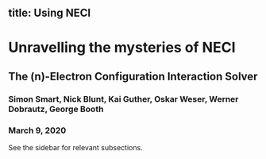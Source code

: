 title: Using NECI
---
# Unravelling the mysteries of NECI
## The \(n\)-Electron Configuration Interaction Solver
### Simon Smart, Nick Blunt, Kai Guther, Oskar Weser, Werner Dobrautz, George Booth
### March 9, 2020

See the sidebar for relevant subsections.